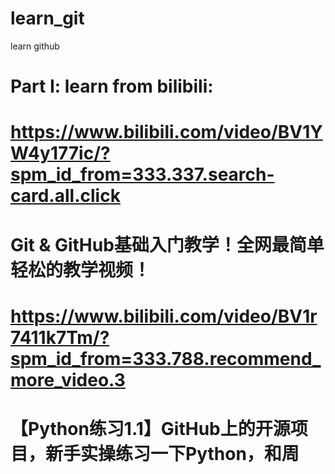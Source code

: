 # learn_git
learn github
# Part I: learn from bilibili:
# https://www.bilibili.com/video/BV1YW4y177ic/?spm_id_from=333.337.search-card.all.click
# Git & GitHub基础入门教学！全网最简单轻松的教学视频！

# https://www.bilibili.com/video/BV1r7411k7Tm/?spm_id_from=333.788.recommend_more_video.3
# 【Python练习1.1】GitHub上的开源项目，新手实操练习一下Python，和周
